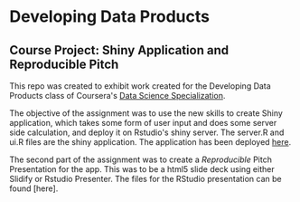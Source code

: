 # Developing Data Products
## Course Project: Shiny Application and Reproducible Pitch

This repo was created to exhibit work created for the Developing Data Products class of Coursera's [Data Science Specialization](https://www.coursera.org/specializations/jhu-data-science).

The objective of the assignment was to use the new skills to create Shiny application, which takes some form of user input and does some server side calculation, and deploy it on Rstudio's shiny server. The server.R and ui.R files are the shiny application. The application has been deployed [here](https://peggylind.shinyapps.io/HeightPredictor/).

The second part of the assignment was to create a *Reproducible* Pitch Presentation for the app. This was to be a html5 slide deck using either Slidify or Rstudio Presenter. The files for the RStudio presentation can be found [here].
